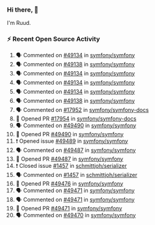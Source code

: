 ### Hi there, 👋

I'm Ruud.
 
### :zap: Recent Open Source Activity

<!--START_SECTION:activity-->
1. 🗣 Commented on [#49134](https://github.com/symfony/symfony/issues/49134) in [symfony/symfony](https://github.com/symfony/symfony)
2. 🗣 Commented on [#49138](https://github.com/symfony/symfony/issues/49138) in [symfony/symfony](https://github.com/symfony/symfony)
3. 🗣 Commented on [#49134](https://github.com/symfony/symfony/issues/49134) in [symfony/symfony](https://github.com/symfony/symfony)
4. 🗣 Commented on [#49134](https://github.com/symfony/symfony/issues/49134) in [symfony/symfony](https://github.com/symfony/symfony)
5. 🗣 Commented on [#49134](https://github.com/symfony/symfony/issues/49134) in [symfony/symfony](https://github.com/symfony/symfony)
6. 🗣 Commented on [#49138](https://github.com/symfony/symfony/issues/49138) in [symfony/symfony](https://github.com/symfony/symfony)
7. 🗣 Commented on [#17952](https://github.com/symfony/symfony-docs/issues/17952) in [symfony/symfony-docs](https://github.com/symfony/symfony-docs)
8. 💪 Opened PR [#17954](https://github.com/symfony/symfony-docs/pull/17954) in [symfony/symfony-docs](https://github.com/symfony/symfony-docs)
9. 🗣 Commented on [#49490](https://github.com/symfony/symfony/issues/49490) in [symfony/symfony](https://github.com/symfony/symfony)
10. 💪 Opened PR [#49490](https://github.com/symfony/symfony/pull/49490) in [symfony/symfony](https://github.com/symfony/symfony)
11. ❗️ Opened issue [#49489](https://github.com/symfony/symfony/issues/49489) in [symfony/symfony](https://github.com/symfony/symfony)
12. 🗣 Commented on [#49487](https://github.com/symfony/symfony/issues/49487) in [symfony/symfony](https://github.com/symfony/symfony)
13. 💪 Opened PR [#49487](https://github.com/symfony/symfony/pull/49487) in [symfony/symfony](https://github.com/symfony/symfony)
14. ❗️ Closed issue [#1457](https://github.com/schmittjoh/serializer/issues/1457) in [schmittjoh/serializer](https://github.com/schmittjoh/serializer)
15. 🗣 Commented on [#1457](https://github.com/schmittjoh/serializer/issues/1457) in [schmittjoh/serializer](https://github.com/schmittjoh/serializer)
16. 💪 Opened PR [#49476](https://github.com/symfony/symfony/pull/49476) in [symfony/symfony](https://github.com/symfony/symfony)
17. 🗣 Commented on [#49471](https://github.com/symfony/symfony/issues/49471) in [symfony/symfony](https://github.com/symfony/symfony)
18. 🗣 Commented on [#49471](https://github.com/symfony/symfony/issues/49471) in [symfony/symfony](https://github.com/symfony/symfony)
19. 💪 Opened PR [#49471](https://github.com/symfony/symfony/pull/49471) in [symfony/symfony](https://github.com/symfony/symfony)
20. 🗣 Commented on [#49470](https://github.com/symfony/symfony/issues/49470) in [symfony/symfony](https://github.com/symfony/symfony)
<!--END_SECTION:activity-->
